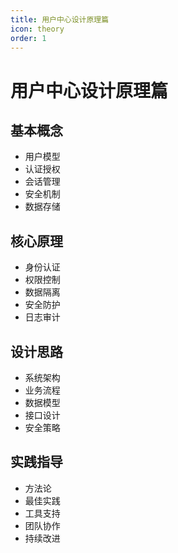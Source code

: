 ```yaml
---
title: 用户中心设计原理篇
icon: theory
order: 1
---
```


# 用户中心设计原理篇

## 基本概念
- 用户模型
- 认证授权
- 会话管理
- 安全机制
- 数据存储

## 核心原理
- 身份认证
- 权限控制
- 数据隔离
- 安全防护
- 日志审计

## 设计思路
- 系统架构
- 业务流程
- 数据模型
- 接口设计
- 安全策略

## 实践指导
- 方法论
- 最佳实践
- 工具支持
- 团队协作
- 持续改进
